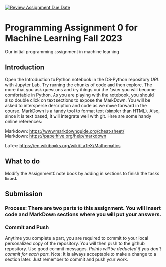 [![Review Assignment Due Date](https://classroom.github.com/assets/deadline-readme-button-24ddc0f5d75046c5622901739e7c5dd533143b0c8e959d652212380cedb1ea36.svg)](https://classroom.github.com/a/KmY5pM4d)
# Programming Assignment 0 for Machine Learning Fall 2023
Our initial programming assignment in machine learning

## Introduction
Open the Introduction to Python notebook in the DS-Python repository _URL_ with Jupyter Lab.  Try running the chunks of code and then explore.  The more that you ask questions and try things out the faster you will become comfortable in Python.   As you are playing with the notebook, you should also double click on text sections to expose the MarkDown.  You will be asked to intersperse description and code as we move forward in the course. MarkDown is a handy tool to format text (simpler than HTML).  Also, since it is text based, it will integrate well with git.  Here are some handy online references:

Markdown: https://www.markdownguide.org/cheat-sheet/	   
Markdown: https://paperhive.org/help/markdown

LaTex: https://en.wikibooks.org/wiki/LaTeX/Mathematics    

## What to do
Modify the Assignment0 note book by adding in sections to finish the tasks listed.
## Submission
### Process:  There are two parts to this assignment. You will insert code and MarkDown sections where you will put your answers.
### Commit and Push
 Anytime you complete a part, you are required to commit to your local personalized copy of the repository. You will then push to the github repository.  Use good commit messages.  _Points will be deducted if you don't commit for each part._  Note:  It is always acceptable to make a change to a section later. Just remember to commit and push your work.

